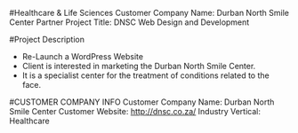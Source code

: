 #Healthcare & Life Sciences
Customer Company Name: Durban North Smile Center
Partner Project Title: DNSC Web Design and Development

#Project Description 
- Re-Launch a WordPress Website 
- Client is interested in marketing the Durban North Smile Center. 
- It is a specialist center for the treatment of conditions related to the face. 

#CUSTOMER COMPANY INFO
Customer Company Name: Durban North Smile Center
Customer Website: http://dnsc.co.za/
Industry Vertical: Healthcare

